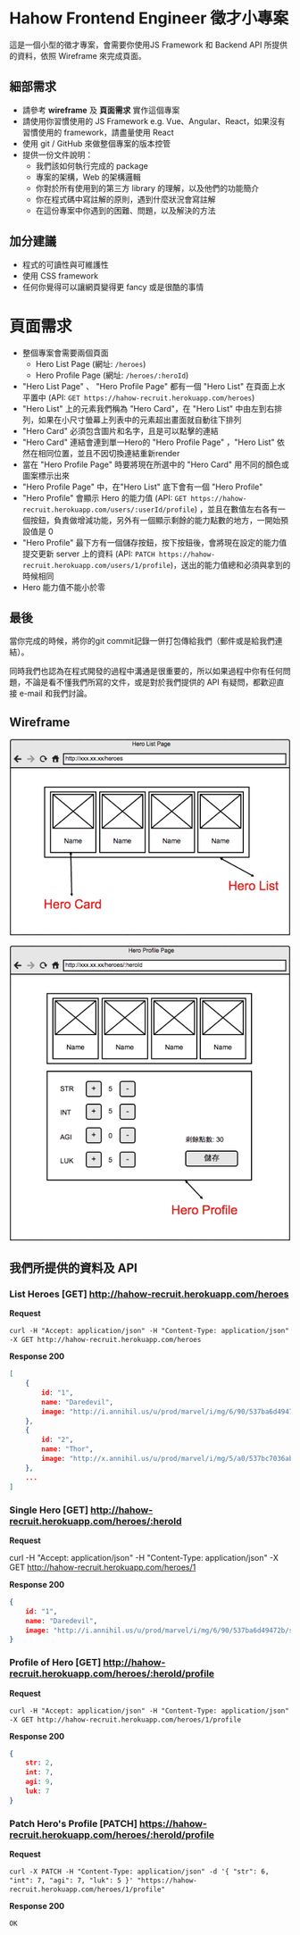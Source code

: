 # Hahow Frontend Engineer 徵才小專案

這是一個小型的徵才專案，會需要你使用JS Framework 和 Backend API 所提供的資料，依照 Wireframe 來完成頁面。


## 細部需求

- 請參考 **wireframe** 及 **頁面需求** 實作這個專案
- 請使用你習慣使用的 JS Framework e.g. Vue、Angular、React，如果沒有習慣使用的 framework，請盡量使用 React
- 使用 git / GitHub 來做整個專案的版本控管
- 提供一份文件說明：
    - 我們該如何執行完成的 package
    - 專案的架構，Web 的架構邏輯
    - 你對於所有使用到的第三方 library 的理解，以及他們的功能簡介
    - 你在程式碼中寫註解的原則，遇到什麼狀況會寫註解
    - 在這份專案中你遇到的困難、問題，以及解決的方法

## 加分建議

- 程式的可讀性與可維護性
- 使用 CSS framework
- 任何你覺得可以讓網頁變得更 fancy 或是很酷的事情


# 頁面需求

- 整個專案會需要兩個頁面
    - Hero List Page (網址: `/heroes`)
    - Hero Profile Page (網址: `/heroes/:heroId`)
- "Hero List Page" 、 "Hero Profile Page" 都有一個 "Hero List" 在頁面上水平置中 (API: `GET https://hahow-recruit.herokuapp.com/heroes`)
- "Hero List" 上的元素我們稱為 "Hero Card"，在 "Hero List" 中由左到右排列，如果在小尺寸螢幕上列表中的元素超出畫面就自動往下排列
- "Hero Card" 必須包含圖片和名字，且是可以點擊的連結
- "Hero Card" 連結會連到單一Hero的 "Hero Profile Page" ，"Hero List" 依然在相同位置，並且不因切換連結重新render
- 當在 "Hero Profile Page" 時要將現在所選中的 "Hero Card" 用不同的顏色或圖案標示出來
- "Hero Profile Page" 中，在"Hero List" 底下會有一個 "Hero Profile"
- "Hero Profile" 會顯示 Hero 的能力值 (API: `GET https://hahow-recruit.herokuapp.com/users/:userId/profile`) ，並且在數值左右各有一個按鈕，負責做增減功能，另外有一個顯示剩餘的能力點數的地方，一開始預設值是 0
- "Hero Profile" 最下方有一個儲存按鈕，按下按鈕後，會將現在設定的能力值提交更新 server 上的資料 (API: `PATCH https://hahow-recruit.herokuapp.com/users/1/profile`)，送出的能力值總和必須與拿到的時候相同
- Hero 能力值不能小於零

## 最後

當你完成的時候，將你的git commit記錄一併打包傳給我們（郵件或是給我們連結）。

同時我們也認為在程式開發的過程中溝通是很重要的，所以如果過程中你有任何問題，不論是看不懂我們所寫的文件，或是對於我們提供的 API 有疑問，都歡迎直接 e-mail 和我們討論。

## Wireframe

![](assets/hero-list-page.png)

![](assets/hero-profile-page.png)


## 我們所提供的資料及 API

### List Heroes [GET] http://hahow-recruit.herokuapp.com/heroes

**Request**

```
curl -H "Accept: application/json" -H "Content-Type: application/json" -X GET http://hahow-recruit.herokuapp.com/heroes
```

**Response 200**

```json
[
    {
        id: "1",
        name: "Daredevil",
        image: "http://i.annihil.us/u/prod/marvel/i/mg/6/90/537ba6d49472b/standard_xlarge.jpg"
    },
    {
        id: "2",
        name: "Thor",
        image: "http://x.annihil.us/u/prod/marvel/i/mg/5/a0/537bc7036ab02/standard_xlarge.jpg"
    },
    ...
]
```

### Single Hero [GET] http://hahow-recruit.herokuapp.com/heroes/:heroId

**Request**

curl -H "Accept: application/json" -H "Content-Type: application/json" -X GET http://hahow-recruit.herokuapp.com/heroes/1

**Response 200**

```json
{
    id: "1",
    name: "Daredevil",
    image: "http://i.annihil.us/u/prod/marvel/i/mg/6/90/537ba6d49472b/standard_xlarge.jpg"
}
```

### Profile of Hero [GET] http://hahow-recruit.herokuapp.com/heroes/:heroId/profile

**Request**

```
curl -H "Accept: application/json" -H "Content-Type: application/json" -X GET http://hahow-recruit.herokuapp.com/heroes/1/profile
```

**Response 200**

```json
{
    str: 2,
    int: 7,
    agi: 9,
    luk: 7
}
```

### Patch Hero's Profile [PATCH] https://hahow-recruit.herokuapp.com/heroes/:heroId/profile

**Request**

```
curl -X PATCH -H "Content-Type: application/json" -d '{ "str": 6, "int": 7, "agi": 7, "luk": 5 }' "https://hahow-recruit.herokuapp.com/heroes/1/profile"
```

**Response 200**

```plain
OK
```
